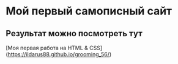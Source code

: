 # Мой первый самописный сайт
## Результат можно посмотреть тут
[Моя первая работа на HTML & CSS] (https://ildarus88.github.io/grooming_56/)
